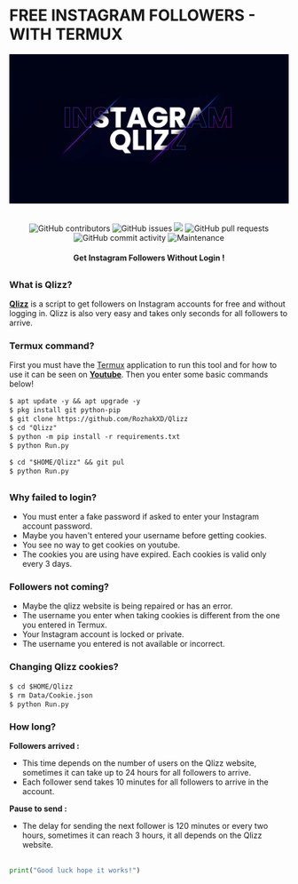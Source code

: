# FREE INSTAGRAM FOLLOWERS - WITH TERMUX
<div align="center">
  <img src="Data/Qlizz.jpg">
  <br>
  <br>
  <p>
    <img alt="GitHub contributors" src="https://img.shields.io/github/contributors/rozhakxd/Qlizz">
    <img alt="GitHub issues" src="https://img.shields.io/github/issues/rozhakxd/Qlizz">
    <img src="https://img.shields.io/badge/PRs-welcome-brightgreen.svg?style=shields">
    <img alt="GitHub pull requests" src="https://img.shields.io/github/issues-pr/rozhakxd/Qlizz">
    <img alt="GitHub commit activity" src="https://img.shields.io/github/commit-activity/m/rozhakxd/Qlizz">
    <img alt="Maintenance" src="https://img.shields.io/maintenance/no/2023">
  </p>
  <h4> Get Instagram Followers Without Login ! </h4>
</div>

##

### What is Qlizz?
[**Qlizz**](https://github.com/RozhakXD/Qlizz) is a script to get followers on Instagram accounts for free and without logging in. Qlizz is also very easy and takes only seconds for all followers to arrive.

### Termux command?
First you must have the [Termux](https://f-droid.org/repo/com.termux_118.apk) application to run this tool and for how to use it can be seen on [**Youtube**](https://youtu.be/fsntveOKzsQ). Then you enter some basic commands below!
```
$ apt update -y && apt upgrade -y
$ pkg install git python-pip
$ git clone https://github.com/RozhakXD/Qlizz
$ cd "Qlizz"
$ python -m pip install -r requirements.txt
$ python Run.py
```

```
$ cd "$HOME/Qlizz" && git pul
$ python Run.py
```

##

### Why failed to login?

- You must enter a fake password if asked to enter your Instagram account password.
- Maybe you haven't entered your username before getting cookies.
- You see no way to get cookies on youtube.
- The cookies you are using have expired. Each cookies is valid only every 3 days.

### Followers not coming?

- Maybe the qlizz website is being repaired or has an error.
- The username you enter when taking cookies is different from the one you entered in Termux.
- Your Instagram account is locked or private.
- The username you entered is not available or incorrect.

### Changing Qlizz cookies?

```
$ cd $HOME/Qlizz
$ rm Data/Cookie.json
$ python Run.py
```

### How long?

**Followers arrived :**
- This time depends on the number of users on the Qlizz website, sometimes it can take up to 24 hours for all followers to arrive.
- Each follower send takes 10 minutes for all followers to arrive in the account.

**Pause to send :**
- The delay for sending the next follower is 120 minutes or every two hours, sometimes it can reach 3 hours, it all depends on the Qlizz website.

##

```python
print("Good luck hope it works!")
```
##
